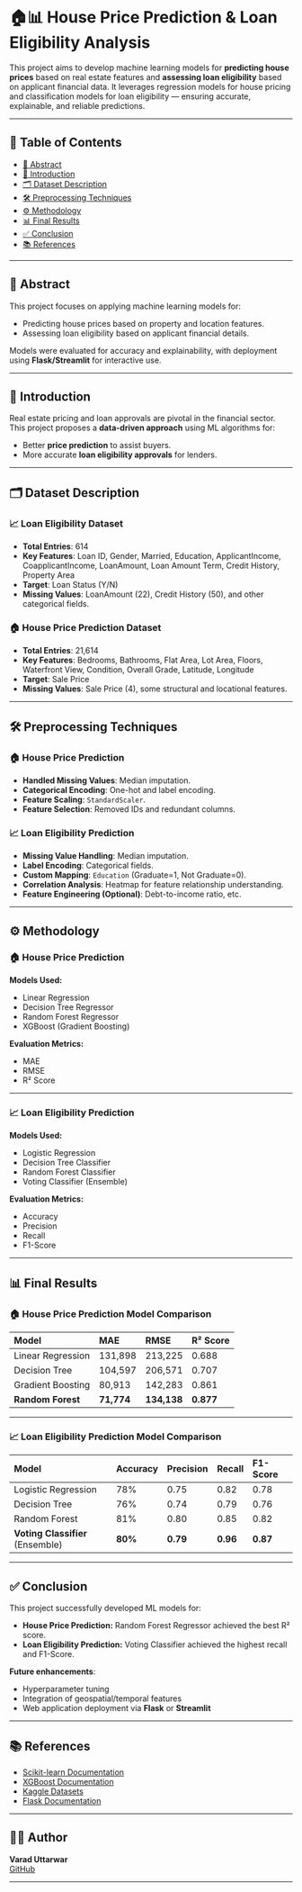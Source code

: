 # 🏠📊 House Price Prediction & Loan Eligibility Analysis

This project aims to develop machine learning models for **predicting house prices** based on real estate features and **assessing loan eligibility** based on applicant financial data. It leverages regression models for house pricing and classification models for loan eligibility — ensuring accurate, explainable, and reliable predictions.

---

## 📑 Table of Contents
- [📖 Abstract](#-abstract)
- [📌 Introduction](#-introduction)
- [🗂️ Dataset Description](#-dataset-description)
- [🛠️ Preprocessing Techniques](#-preprocessing-techniques)
- [⚙️ Methodology](#-methodology)
- [📊 Final Results](#-final-results)
- [✅ Conclusion](#-conclusion)
- [📚 References](#-references)

---

## 📖 Abstract

This project focuses on applying machine learning models for:
- Predicting house prices based on property and location features.
- Assessing loan eligibility based on applicant financial details.

Models were evaluated for accuracy and explainability, with deployment using **Flask/Streamlit** for interactive use.

---

## 📌 Introduction

Real estate pricing and loan approvals are pivotal in the financial sector. This project proposes a **data-driven approach** using ML algorithms for:
- Better **price prediction** to assist buyers.
- More accurate **loan eligibility approvals** for lenders.

---

## 🗂️ Dataset Description

### 📈 Loan Eligibility Dataset
- **Total Entries**: 614
- **Key Features**: Loan ID, Gender, Married, Education, ApplicantIncome, CoapplicantIncome, LoanAmount, Loan Amount Term, Credit History, Property Area
- **Target**: Loan Status (Y/N)
- **Missing Values**: LoanAmount (22), Credit History (50), and other categorical fields.

### 🏠 House Price Prediction Dataset
- **Total Entries**: 21,614
- **Key Features**: Bedrooms, Bathrooms, Flat Area, Lot Area, Floors, Waterfront View, Condition, Overall Grade, Latitude, Longitude
- **Target**: Sale Price
- **Missing Values**: Sale Price (4), some structural and locational features.

---

## 🛠️ Preprocessing Techniques

### 🏠 House Price Prediction
- **Handled Missing Values**: Median imputation.
- **Categorical Encoding**: One-hot and label encoding.
- **Feature Scaling**: `StandardScaler`.
- **Feature Selection**: Removed IDs and redundant columns.

### 📈 Loan Eligibility Prediction
- **Missing Value Handling**: Median imputation.
- **Label Encoding**: Categorical fields.
- **Custom Mapping**: `Education` (Graduate=1, Not Graduate=0).
- **Correlation Analysis**: Heatmap for feature relationship understanding.
- **Feature Engineering (Optional)**: Debt-to-income ratio, etc.

---

## ⚙️ Methodology

### 🏠 House Price Prediction
**Models Used:**
- Linear Regression
- Decision Tree Regressor
- Random Forest Regressor
- XGBoost (Gradient Boosting)

**Evaluation Metrics:**
- MAE
- RMSE
- R² Score

---

### 📈 Loan Eligibility Prediction
**Models Used:**
- Logistic Regression
- Decision Tree Classifier
- Random Forest Classifier
- Voting Classifier (Ensemble)

**Evaluation Metrics:**
- Accuracy
- Precision
- Recall
- F1-Score

---

## 📊 Final Results

### 🏠 House Price Prediction Model Comparison

| Model               | MAE     | RMSE     | R² Score |
|:--------------------|:----------|:----------|:------------|
| Linear Regression    | 131,898   | 213,225   | 0.688      |
| Decision Tree        | 104,597   | 206,571   | 0.707      |
| Gradient Boosting    | 80,913    | 142,283   | 0.861      |
| **Random Forest**     | **71,774**    | **134,138**   | **0.877**      |

---

### 📈 Loan Eligibility Prediction Model Comparison

| Model                     | Accuracy | Precision | Recall | F1-Score |
|:---------------------------|:----------|:------------|:---------|:------------|
| Logistic Regression        | 78%       | 0.75       | 0.82    | 0.78       |
| Decision Tree              | 76%       | 0.74       | 0.79    | 0.76       |
| Random Forest              | 81%       | 0.80       | 0.85    | 0.82       |
| **Voting Classifier** (Ensemble) | **80%**       | **0.79**       | **0.96**    | **0.87**       |

---

## ✅ Conclusion

This project successfully developed ML models for:
- **House Price Prediction:** Random Forest Regressor achieved the best R² score.
- **Loan Eligibility Prediction:** Voting Classifier achieved the highest recall and F1-Score.

**Future enhancements**:
- Hyperparameter tuning
- Integration of geospatial/temporal features
- Web application deployment via **Flask** or **Streamlit**

---

## 📚 References
- [Scikit-learn Documentation](https://scikit-learn.org/)
- [XGBoost Documentation](https://xgboost.readthedocs.io/)
- [Kaggle Datasets](https://www.kaggle.com/)
- [Flask Documentation](https://flask.palletsprojects.com/)

---
## 👨‍💻 Author
**Varad Uttarwar**  
[GitHub](https://github.com/varaduttarwar)

---

